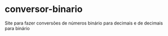 # conversor-binario
Site para fazer conversões de números binário para decimais e de decimais para binário
